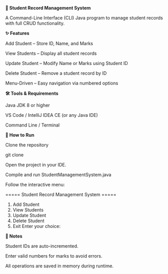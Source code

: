 **📝 Student Record Management System**

A Command-Line Interface (CLI) Java program to manage student records with full CRUD functionality.

**✨ Features**

Add Student – Store ID, Name, and Marks

View Students – Display all student records

Update Student – Modify Name or Marks using Student ID

Delete Student – Remove a student record by ID

Menu-Driven – Easy navigation via numbered options

**🛠 Tools & Requirements**

Java JDK 8 or higher

VS Code / IntelliJ IDEA CE (or any Java IDE)

Command Line / Terminal

**🚀 How to Run**

Clone the repository

git clone <your-repo-url>


Open the project in your IDE.

Compile and run StudentManagementSystem.java

Follow the interactive menu:

===== Student Record Management System =====
1. Add Student
2. View Students
3. Update Student
4. Delete Student
5. Exit
Enter your choice:

**📝 Notes**

Student IDs are auto-incremented.

Enter valid numbers for marks to avoid errors.

All operations are saved in memory during runtime.
